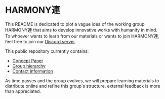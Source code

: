 # HARMONY連

This README is dedicated to plot a vague idea of the working group HARMONY連 that aims to develop innovative works with humanity in mind.  
To whoever wants to learn from our materials or wants to join HARMONY連, feel free to join our [Discord server](https://discord.gg/t68awbBYQM).  

This public repository currently contains:
- [Concept Paper](https://harmony-ren.github.io/public/harmony_ren_concept_paper.pdf)
- [Group hierarchy](hierarchy.md)
- [Contact information](contact.md)

As time passes and the group evolves, we will prepare learning materials to distribute online and refine this group's structure, external feedback is more than appreciated.  
